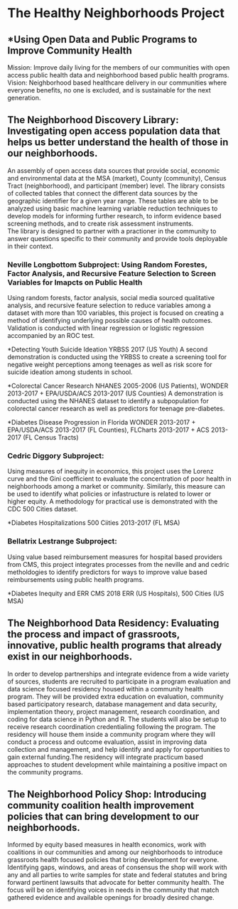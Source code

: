 # The Healthy Neighborhoods Project
## *Using Open Data and Public Programs to Improve Community Health

Mission: Improve daily living for the members of our communities with open access public health data and neighborhood based public health programs. 
Vision: Neighborhood based healthcare delivery in our communities where everyone benefits, no one is excluded, and is sustainable for the next generation. 

## The Neighborhood Discovery Library: Investigating open access population data that helps us better understand the health of those in our neighborhoods.
An assembly of open access data sources that provide social, economic and environmental data at the MSA (market), County (community), Census Tract (neighborhood), and participant (member) level. 
The library consists of collected tables that connect the different data sources by the geographic identifier for a given year range. These tables are able to be analyzed using basic machine learning variable reduction techniques to develop models for informing further research, to inform evidence based screening methods, and to create risk assessment instruments.  
The library is designed to partner with a practioner in the community to answer questions specific to their community and provide tools deployable in their context. 

### Neville Longbottom Subproject: Using Random Forestes, Factor Analysis, and Recursive Feature Selection to Screen Variables for Imapcts on Public Health
Using random forests, factor analysis, social media sourced qualitative analysis, and recursive feature selection to reduce variables among a dataset with more than 100 variables, this project is focused on creating a method of identifying underlying possible causes of health outcomes. Validation is conducted with linear regression or logistic regression accompanied by an ROC test.

*Detecting Youth Suicide Ideation
YRBSS 2017 (US Youth)
A second demonstration is conducted using the YRBSS to create a screening tool for negative weight perceptions among teenages as well as risk score for suicide ideation among students in school.

*Colorectal Cancer Research
NHANES 2005-2006 (US Patients), WONDER 2013-2017 + EPA/USDA/ACS 2013-2017 (US Counties)
A demonstration is conducted using the NHANES dataset to identify a subpopulation for colorectal cancer research as well as predictors for teenage pre-diabetes. 

*Diabetes Disease Progression in Florida
WONDER 2013-2017 + EPA/USDA/ACS 2013-2017 (FL Counties), FLCharts 2013-2017 + ACS 2013-2017 (FL Census Tracts)

### Cedric Diggory Subproject: 
Using measures of inequity in economics, this project uses the Lorenz curve and the Gini coefficient to evaluate the concentration of poor health in neighborhoods among a market or community. Similarly, this measure can be used to identify what policies or infastructure is related to lower or higher equity. A methodology for practical use is demonstrated with the CDC 500 Cities dataset.

*Diabetes Hospitalizations
500 Ciities 2013-2017 (FL MSA)

### Bellatrix Lestrange Subproject: 
Using value based reimbursement measures for hospital based providers from CMS, this project integrates processes from the neville and and cedric metholdogies to identify predictors for ways to improve value based reimbursements using public health programs.

*Diabetes Inequity and ERR 
CMS 2018 ERR (US Hospitals), 500 Cities (US MSA) 

## The Neighborhood Data Residency: Evaluating the process and impact of grassroots, innovative, public health programs that already exist in our neighborhoods.
In order to develop partnerships and integrate evidence from a wide variety of sources, students are recruited to participate in a program evaluation and data science focused residency housed within a community health program. They will be provided extra education on evaluation, community based participatory research, database management and data security, implementation theory, project management, research coordination, and coding for data science in Python and R. The students will also be setup to receive research coordination credentialing following the program. 
The residency will house them inside a community program where they will conduct a process and outcome evaluation, assist in improving data collection and management, and help identify and apply for opportunities to gain external funding.The residency will integrate practicum based approaches to student development while maintaining a positive impact on the community programs. 

## The Neighborhood Policy Shop: Introducing community coalition health improvement policies that can bring development to our neighborhoods. 
Informed by equity based measures in health economics, work with coalitions in our communities and among our neighborhoods to introduce grassroots health focused policies that bring development for everyone. 
Identifying gaps, windows, and areas of consensus the shop will work with any and all parties to write samples for state and federal statutes and bring forward pertinent lawsuits that advocate for better community health. The focus will be on identifying voices in needs in the community that match gathered evidence and available openings for broadly desired change. 
